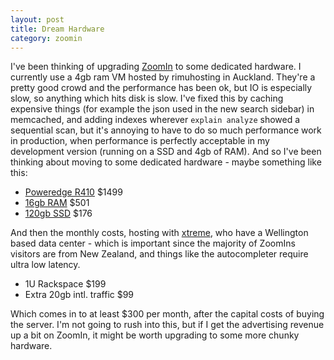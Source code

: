 ```yaml
---
layout: post
title: Dream Hardware
category: zoomin
---
```


I've been thinking of upgrading [ZoomIn](http://www.zoomin.co.nz/) to some dedicated hardware. I currently use a 4gb ram VM hosted by rimuhosting in Auckland. They're a pretty good crowd and the performance has been ok, but IO is especially slow, so anything which hits disk is slow. I've fixed this by caching expensive things (for example the json used in the new search sidebar) in memcached, and adding indexes wherever `explain analyze` showed a sequential scan, but it's annoying to have to do so much performance work in production, when performance is perfectly acceptable in my development version (running on a SSD and 4gb of RAM). And so I've been thinking about moving to some dedicated hardware - maybe something like this:

 * [Poweredge R410](http://www.dell.com/nz/business/p/poweredge-r410/fs) $1499
 * [16gb RAM](http://www.ascent.co.nz/productspecification.aspx?ItemID=401840) $501
 * [120gb SSD](http://www.ascent.co.nz/productspecification.aspx?ItemID=404257) $176

And then the monthly costs, hosting with [xtreme](http://www.xtreme.net.nz/services/colo.php), who have a Wellington based data center - which is important since the majority of ZoomIns visitors are from New Zealand, and things like the autocompleter require ultra low latency.

 * 1U Rackspace $199 
 * Extra 20gb intl. traffic $99

Which comes in to at least $300 per month, after the capital costs of buying the server. I'm not going to rush into this, but if I get the advertising revenue up a bit on ZoomIn, it might be worth upgrading to some more chunky hardware.
